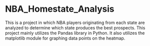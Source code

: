 # NBA_Homestate_Analysis

This is a project in which NBA players originating from each state are analyzed to determine which state produces the best prospects. This project mainly utilizes the Pandas library in Python. It also utilizes the matplotlib module for graphing data points on the heatmap.
